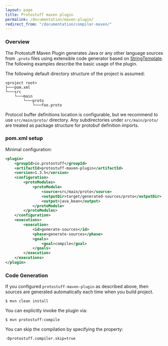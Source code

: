 ```yaml
---
layout: page
title: Protostuff maven plugin
permalink: /documentation/maven-plugin/
redirect_from: "/documentation/compiler-maven/"
---
```


### Overview

The Protostuff Maven Plugin generates Java or any other language sources from `.proto` files using extensible code 
generator based on [StringTemplate](http://www.stringtemplate.org/). The following examples describe the basic usage 
of the plugin.

The following default directory structure of the project is assumed:

```    
<project root>
├───pom.xml
└───src
    └───main
        └───proto
            └───foo.proto
```

Protocol buffer definitions location is configurable, but we recommend to use `src/main/proto/` directory. 
Any subdirectories under `src/main/proto/` are treated as package structure for protobuf definition imports. 

### pom.xml setup

Minimal configuration:

```xml
<plugin>
    <groupId>io.protostuff</groupId>
    <artifactId>protostuff-maven-plugin</artifactId>
    <version>1.3.5</version>
    <configuration>
        <protoModules>
            <protoModule>
                <source>src/main/proto</source>
                <outputDir>target/generated-sources/proto</outputDir>
                <output>java_bean</output>            
            </protoModule>
        </protoModules>
    </configuration>
    <executions>
        <execution>
            <id>generate-sources</id>
            <phase>generate-sources</phase>
            <goals>
                <goal>compile</goal>
            </goals>
        </execution>
    </executions>
</plugin>
```

### Code Generation

If you configured `protostuff-maven-plugin` as described above, then sources are generated automatically each time
when you build project.

```
$ mvn clean install
```

You can explicitly invoke the plugin via:

```
$ mvn protostuff:compile
```

You can skip the compilation by specifying the property:

```
-Dprotostuff.compiler.skip=true
```
